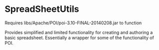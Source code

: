 # SpreadSheetUtils

Requires libs/Apache/POI/poi-3.10-FINAL-20140208.jar to function

Provides simplified and limited functionality for creating and authoring a basic spreadsheet.  Essentially a wrapper for some of the functionality of POI.
